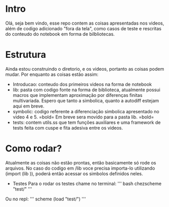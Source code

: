# Intro
Olá, seja bem vindo, esse repo contem as coisas apresentadas nos videos, além de
codigo adicionado "fora da tela", como casos de teste e rescritas do conteudo do
notebook em forma de bilbliotecas.

# Estrutura
Ainda estou construindo o diretorio, e os videos, portanto as coisas podem
mudar. Por enquanto as coisas estão assim:
- Introducao: conteudo dos primeiros videos na forma de notebook
- lib: pasta com codigo fonte na forma de biblioteca, atualmente possui macros
  que implementam aproximação por diferenças finitas multivariada. Espero que
  tanto a simbolica, quanto a autodiff estejam aqui em breve.
- symbolic: codigo referente a diferenciação simbolica apresentado no video 4
 e 5. =bold= Em breve sera movido para a pasta lib. =bold=
- tests: contem utils.ss que tem funções auxiliares e uma framework de tests
  feita com cuspe e fita adesiva entre os videos.

# Como rodar?
Atualmente as coisas não estão prontas, então basicamente só rode os arquivos.
No caso do codigo em /lib voce precisa importa-lo utilizando (import (lib
<nome-da-lib>)), poderá então acessar os simbolos definidos neles.

* Testes
Para o rodar os testes chame no terminal:
''' bash
chezscheme "test/<meu-teste>"
'''

Ou no repl:
''' scheme
(load "test/<meu-teste>")
'''
